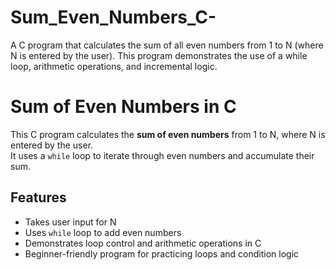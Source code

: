 # Sum_Even_Numbers_C-
A C program that calculates the sum of all even numbers from 1 to N (where N is entered by the user). This program demonstrates the use of a while loop, arithmetic operations, and incremental logic.
# Sum of Even Numbers in C

This C program calculates the **sum of even numbers** from 1 to N, where N is entered by the user.  
It uses a `while` loop to iterate through even numbers and accumulate their sum.

## Features

- Takes user input for N
- Uses `while` loop to add even numbers
- Demonstrates loop control and arithmetic operations in C
- Beginner-friendly program for practicing loops and condition logic

